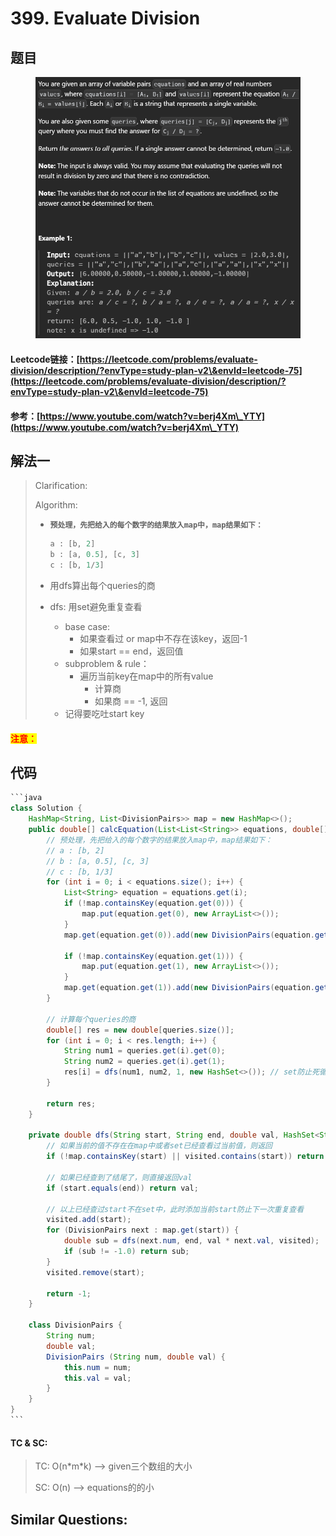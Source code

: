 # 399. Evaluate Division

## 题目

<figure><img src="../../.gitbook/assets/image (4).png" alt=""><figcaption></figcaption></figure>

#### Leetcode链接：[https://leetcode.com/problems/evaluate-division/description/?envType=study-plan-v2\&envId=leetcode-75](https://leetcode.com/problems/evaluate-division/description/?envType=study-plan-v2\&envId=leetcode-75)

#### 参考：[https://www.youtube.com/watch?v=berj4Xm\_YTY](https://www.youtube.com/watch?v=berj4Xm\_YTY)

## 解法一

> Clarification:&#x20;
>
> Algorithm:&#x20;
>
> *   <pre><code><strong>预处理，先把给入的每个数字的结果放入map中，map结果如下：
>     </strong></code></pre>
>
>     ```java
>     a : [b, 2]
>     b : [a, 0.5], [c, 3]
>     c : [b, 1/3]
>     ```
> * 用dfs算出每个queries的商
> * dfs: 用set避免重复查看
>   * base case:&#x20;
>     * 如果查看过 or map中不存在该key，返回-1
>     * 如果start == end，返回值
>   * subproblem & rule：
>     * 遍历当前key在map中的所有value
>       * 计算商
>       * 如果商 == -1, 返回
>   * 记得要吃吐start key

#### <mark style="color:red;">注意：</mark>

## 代码

````java
```java
class Solution {
    HashMap<String, List<DivisionPairs>> map = new HashMap<>();
    public double[] calcEquation(List<List<String>> equations, double[] values, List<List<String>> queries) {
        // 预处理，先把给入的每个数字的结果放入map中，map结果如下：
        // a : [b, 2]
        // b : [a, 0.5], [c, 3]
        // c : [b, 1/3]
        for (int i = 0; i < equations.size(); i++) {
            List<String> equation = equations.get(i);
            if (!map.containsKey(equation.get(0))) {
                map.put(equation.get(0), new ArrayList<>());
            }
            map.get(equation.get(0)).add(new DivisionPairs(equation.get(1), values[i]));

            if (!map.containsKey(equation.get(1))) {
                map.put(equation.get(1), new ArrayList<>());
            }
            map.get(equation.get(1)).add(new DivisionPairs(equation.get(0), 1 / values[i]));
        }

        // 计算每个queries的商
        double[] res = new double[queries.size()];
        for (int i = 0; i < res.length; i++) {
            String num1 = queries.get(i).get(0);
            String num2 = queries.get(i).get(1);
            res[i] = dfs(num1, num2, 1, new HashSet<>()); // set防止死循环
        }

        return res;
    }

    private double dfs(String start, String end, double val, HashSet<String> visited) {
        // 如果当前的值不存在在map中或者set已经查看过当前值，则返回
        if (!map.containsKey(start) || visited.contains(start)) return -1;

        // 如果已经查到了结尾了，则直接返回val
        if (start.equals(end)) return val;

        // 以上已经查过start不在set中，此时添加当前start防止下一次重复查看
        visited.add(start);
        for (DivisionPairs next : map.get(start)) {
            double sub = dfs(next.num, end, val * next.val, visited);
            if (sub != -1.0) return sub;
        }
        visited.remove(start);

        return -1;
    }

    class DivisionPairs {
        String num;
        double val;
        DivisionPairs (String num, double val) {
            this.num = num;
            this.val = val;
        }
    }
}
```
````

#### TC & SC:&#x20;

> TC: O(n\*m\*k) --> given三个数组的大小
>
> SC: O(n) --> equations的的小

## **Similar Questions:**&#x20;
